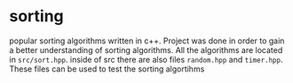 # sorting

popular sorting algorithms written in c++. Project was done in order to gain a better understanding of sorting algorithms. All the algorithms are located in `src/sort.hpp`. inside of src there are also files `random.hpp` and `timer.hpp`. These files can be used to test the sorting algortihms
